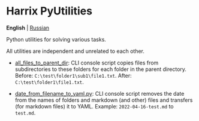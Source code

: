 # Harrix PyUtilities

**English** | [Russian](https://github.com/Harrix/harrix-pyutilities/blob/main/README.ru.md)

Python utilities for solving various tasks.

All utilities are independent and unrelated to each other.

- [all_files_to_parent_dir](https://github.com/Harrix/harrix-pyutilities/blob/main/src/all_files_to_parent_dir.py): CLI console script copies files from subdirectories to these folders for each folder in the parent directory. Before: `C:\test\folder1\sub1\file1.txt`. After: `C:\test\folder1\file1.txt`.

- [date_from_filename_to_yaml.py](https://github.com/Harrix/harrix-pyutilities/blob/main/src/date_from_filename_to_yaml.py): CLI console script removes the date from the names of folders and markdown (and other) files and transfers (for markdown files) it to YAML. Example: `2022-04-16-test.md` to `test.md`.
